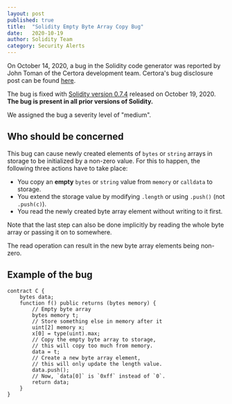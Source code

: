```yaml
---
layout: post
published: true
title:  "Solidity Empty Byte Array Copy Bug"
date:   2020-10-19
author: Solidity Team
category: Security Alerts
---
```


On October 14, 2020, a bug in the Solidity code generator was reported by
John Toman of the Certora development team. Certora's bug disclosure post can be found [here](https://www.certora.com/blog/corruptedStorage.html).

The bug is fixed with [Solidity version 0.7.4](https://github.com/ethereum/solidity/releases/tag/v0.7.4)
released on October 19, 2020. **The bug is present in all prior versions of Solidity.**

We assigned the bug a severity level of "medium".

## Who should be concerned

This bug can cause newly created elements of ``bytes`` or ``string`` arrays in storage
to be initialized by a non-zero value. For this to happen, the following three
actions have to take place:

 - You copy an **empty** ``bytes`` or ``string`` value from ``memory`` or ``calldata`` to storage.
 - You extend the storage value by modifying ``.length`` or using ``.push()`` (not ``.push(c)``).
 - You read the newly created byte array element without writing to it first.

Note that the last step can also be done implicitly by reading the whole byte array
or passing it on to somewhere.

The read operation can result in the new byte array elements being non-zero.

## Example of the bug

```solidity
contract C {
    bytes data;
    function f() public returns (bytes memory) {
        // Empty byte array
        bytes memory t;
        // Store something else in memory after it
        uint[2] memory x;
        x[0] = type(uint).max;
        // Copy the empty byte array to storage,
        // this will copy too much from memory.
        data = t;
        // Create a new byte array element,
        // this will only update the length value.
        data.push();
        // Now, `data[0]` is `0xff` instead of `0`.
        return data;
    }
}

```
